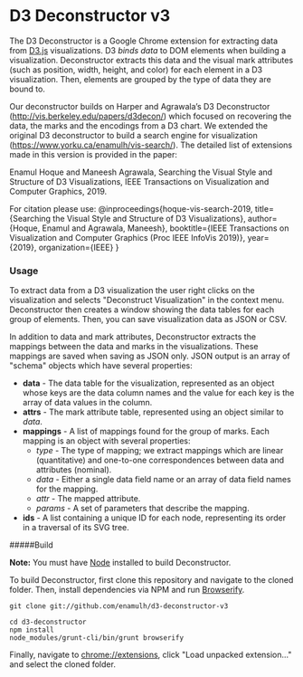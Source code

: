 D3 Deconstructor v3
===================

The D3 Deconstructor is a Google Chrome extension for extracting data from [D3.js](http://d3js.org) visualizations.  D3 _binds data_ to DOM elements when building a visualization.  Deconstructor extracts this data and the visual mark attributes (such as position, width, height, and color) for each element in a D3 visualization.  Then, elements are grouped by the type of data they are bound to.

Our deconstructor builds on Harper and Agrawala’s D3 Deconstructor (http://vis.berkeley.edu/papers/d3decon/) which focused on recovering the data, the marks and the encodings from a D3 chart. We extended the original D3 deconstructor to build a search engine for visualization (https://www.yorku.ca/enamulh/vis-search/). The detailed list of extensions made in this version is provided in the paper:

Enamul Hoque and Maneesh Agrawala, Searching the Visual Style and Structure of D3 Visualizations, IEEE Transactions on Visualization and Computer Graphics, 2019. 

For citation please use:
@inproceedings{hoque-vis-search-2019,
  title={Searching the Visual Style and Structure of D3 Visualizations},
  author={Hoque, Enamul and  Agrawala, Maneesh},
  booktitle={IEEE Transactions on Visualization and Computer Graphics (Proc IEEE InfoVis 2019)},
  year={2019},
  organization={IEEE}
}

### Usage

To extract data from a D3 visualization the user right clicks on the visualization and selects "Deconstruct Visualization" in the context menu.  Deconstructor then creates a window showing the data tables for each group of elements.  Then, you can save visualization data as JSON or CSV.

In addition to data and mark attributes, Deconstructor extracts the mappings between the data and marks in the visualizations.  These mappings are saved when saving as JSON only.  JSON output is an array of "schema" objects which have several properties:

* **data** - The data table for the visualization, represented as an object whose keys are the data column names and the value for each key is the array of data values in the column.
* **attrs** - The mark attribute table, represented using an object similar to *data*.
* **mappings** - A list of mappings found for the group of marks.  Each mapping is an object with several properties:
  * *type* - The type of mapping; we extract mappings which are linear (quantitative) and one-to-one correspondences between data and attributes (nominal).
  * *data* - Either a single data field name or an array of data field names for the mapping.
  * *attr* - The mapped attribute.
  * *params* - A set of parameters that describe the mapping.
* **ids** - A list containing a unique ID for each node, representing its order in a traversal of its SVG tree. 

#####Build

**Note:** You must have [Node](http://nodejs.org/) installed to build Deconstructor.

To build Deconstructor, first clone this repository and navigate to the cloned folder.  Then, install dependencies via NPM and run [Browserify](http://browserify.org/).

    git clone git://github.com/enamulh/d3-deconstructor-v3
    
    cd d3-deconstructor
    npm install
    node_modules/grunt-cli/bin/grunt browserify

Finally, navigate to [chrome://extensions](chrome://extensions), click "Load unpacked extension..." and select the cloned folder.
